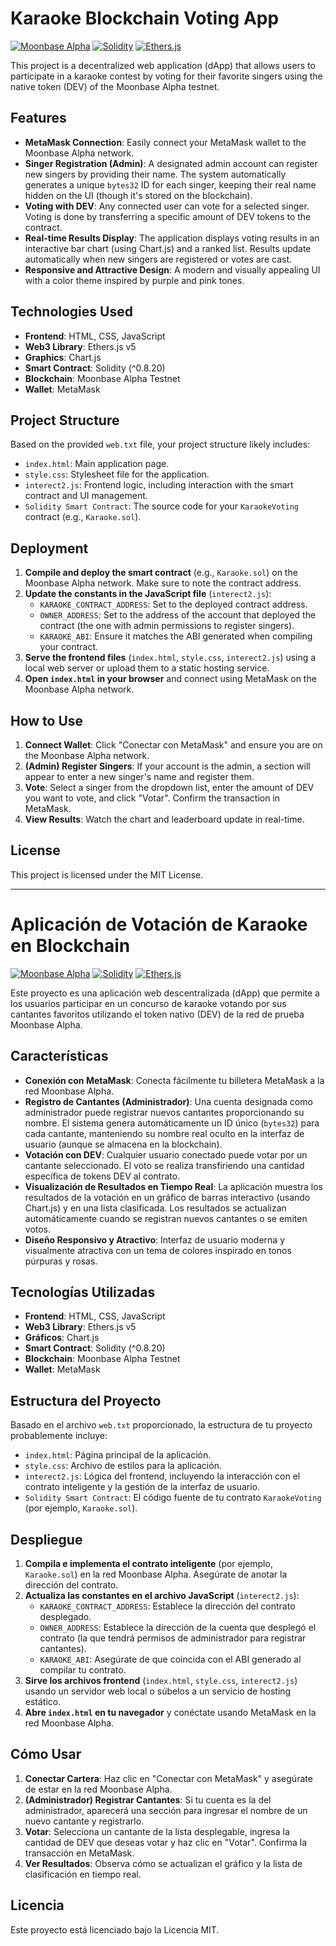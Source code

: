 # Karaoke Blockchain Voting App

[![Moonbase Alpha](https://img.shields.io/badge/Moonbase%20Alpha-Testnet-blueviolet)](https://docs.moonbeam.network/builders/get-started/networks/moonbase/)
[![Solidity](https://img.shields.io/badge/Solidity-%5E0.8.20-blue)](https://soliditylang.org/)
[![Ethers.js](https://img.shields.io/badge/Ethers.js-v5-blue)](https://docs.ethers.io/v5/)

This project is a decentralized web application (dApp) that allows users to participate in a karaoke contest by voting for their favorite singers using the native token (DEV) of the Moonbase Alpha testnet.

## Features

*   **MetaMask Connection**: Easily connect your MetaMask wallet to the Moonbase Alpha network.
*   **Singer Registration (Admin)**: A designated admin account can register new singers by providing their name. The system automatically generates a unique `bytes32` ID for each singer, keeping their real name hidden on the UI (though it's stored on the blockchain).
*   **Voting with DEV**: Any connected user can vote for a selected singer. Voting is done by transferring a specific amount of DEV tokens to the contract.
*   **Real-time Results Display**: The application displays voting results in an interactive bar chart (using Chart.js) and a ranked list. Results update automatically when new singers are registered or votes are cast.
*   **Responsive and Attractive Design**: A modern and visually appealing UI with a color theme inspired by purple and pink tones.

## Technologies Used

*   **Frontend**: HTML, CSS, JavaScript
*   **Web3 Library**: Ethers.js v5
*   **Graphics**: Chart.js
*   **Smart Contract**: Solidity (^0.8.20)
*   **Blockchain**: Moonbase Alpha Testnet
*   **Wallet**: MetaMask

## Project Structure

Based on the provided `web.txt` file, your project structure likely includes:

*   `index.html`: Main application page.
*   `style.css`: Stylesheet file for the application.
*   `interect2.js`: Frontend logic, including interaction with the smart contract and UI management.
*   `Solidity Smart Contract`: The source code for your `KaraokeVoting` contract (e.g., `Karaoke.sol`).

## Deployment

1.  **Compile and deploy the smart contract** (e.g., `Karaoke.sol`) on the Moonbase Alpha network. Make sure to note the contract address.
2.  **Update the constants in the JavaScript file** (`interect2.js`):
    *   `KARAOKE_CONTRACT_ADDRESS`: Set to the deployed contract address.
    *   `OWNER_ADDRESS`: Set to the address of the account that deployed the contract (the one with admin permissions to register singers).
    *   `KARAOKE_ABI`: Ensure it matches the ABI generated when compiling your contract.
3.  **Serve the frontend files** (`index.html`, `style.css`, `interect2.js`) using a local web server or upload them to a static hosting service.
4.  **Open `index.html` in your browser** and connect using MetaMask on the Moonbase Alpha network.

## How to Use

1.  **Connect Wallet**: Click "Conectar con MetaMask" and ensure you are on the Moonbase Alpha network.
2.  **(Admin) Register Singers**: If your account is the admin, a section will appear to enter a new singer's name and register them.
3.  **Vote**: Select a singer from the dropdown list, enter the amount of DEV you want to vote, and click "Votar". Confirm the transaction in MetaMask.
4.  **View Results**: Watch the chart and leaderboard update in real-time.

## License

This project is licensed under the MIT License.

---

# Aplicación de Votación de Karaoke en Blockchain

[![Moonbase Alpha](https://img.shields.io/badge/Moonbase%20Alpha-Testnet-blueviolet)](https://docs.moonbeam.network/builders/get-started/networks/moonbase/)
[![Solidity](https://img.shields.io/badge/Solidity-%5E0.8.20-blue)](https://soliditylang.org/)
[![Ethers.js](https://img.shields.io/badge/Ethers.js-v5-blue)](https://docs.ethers.io/v5/)

Este proyecto es una aplicación web descentralizada (dApp) que permite a los usuarios participar en un concurso de karaoke votando por sus cantantes favoritos utilizando el token nativo (DEV) de la red de prueba Moonbase Alpha.

## Características

*   **Conexión con MetaMask**: Conecta fácilmente tu billetera MetaMask a la red Moonbase Alpha.
*   **Registro de Cantantes (Administrador)**: Una cuenta designada como administrador puede registrar nuevos cantantes proporcionando su nombre. El sistema genera automáticamente un ID único (`bytes32`) para cada cantante, manteniendo su nombre real oculto en la interfaz de usuario (aunque se almacena en la blockchain).
*   **Votación con DEV**: Cualquier usuario conectado puede votar por un cantante seleccionado. El voto se realiza transfiriendo una cantidad específica de tokens DEV al contrato.
*   **Visualización de Resultados en Tiempo Real**: La aplicación muestra los resultados de la votación en un gráfico de barras interactivo (usando Chart.js) y en una lista clasificada. Los resultados se actualizan automáticamente cuando se registran nuevos cantantes o se emiten votos.
*   **Diseño Responsivo y Atractivo**: Interfaz de usuario moderna y visualmente atractiva con un tema de colores inspirado en tonos púrpuras y rosas.

## Tecnologías Utilizadas

*   **Frontend**: HTML, CSS, JavaScript
*   **Web3 Library**: Ethers.js v5
*   **Gráficos**: Chart.js
*   **Smart Contract**: Solidity (^0.8.20)
*   **Blockchain**: Moonbase Alpha Testnet
*   **Wallet**: MetaMask

## Estructura del Proyecto

Basado en el archivo `web.txt` proporcionado, la estructura de tu proyecto probablemente incluye:

*   `index.html`: Página principal de la aplicación.
*   `style.css`: Archivo de estilos para la aplicación.
*   `interect2.js`: Lógica del frontend, incluyendo la interacción con el contrato inteligente y la gestión de la interfaz de usuario.
*   `Solidity Smart Contract`: El código fuente de tu contrato `KaraokeVoting` (por ejemplo, `Karaoke.sol`).

## Despliegue

1.  **Compila e implementa el contrato inteligente** (por ejemplo, `Karaoke.sol`) en la red Moonbase Alpha. Asegúrate de anotar la dirección del contrato.
2.  **Actualiza las constantes en el archivo JavaScript** (`interect2.js`):
    *   `KARAOKE_CONTRACT_ADDRESS`: Establece la dirección del contrato desplegado.
    *   `OWNER_ADDRESS`: Establece la dirección de la cuenta que desplegó el contrato (la que tendrá permisos de administrador para registrar cantantes).
    *   `KARAOKE_ABI`: Asegúrate de que coincida con el ABI generado al compilar tu contrato.
3.  **Sirve los archivos frontend** (`index.html`, `style.css`, `interect2.js`) usando un servidor web local o súbelos a un servicio de hosting estático.
4.  **Abre `index.html` en tu navegador** y conéctate usando MetaMask en la red Moonbase Alpha.

## Cómo Usar

1.  **Conectar Cartera**: Haz clic en "Conectar con MetaMask" y asegúrate de estar en la red Moonbase Alpha.
2.  **(Administrador) Registrar Cantantes**: Si tu cuenta es la del administrador, aparecerá una sección para ingresar el nombre de un nuevo cantante y registrarlo.
3.  **Votar**: Selecciona un cantante de la lista desplegable, ingresa la cantidad de DEV que deseas votar y haz clic en "Votar". Confirma la transacción en MetaMask.
4.  **Ver Resultados**: Observa cómo se actualizan el gráfico y la lista de clasificación en tiempo real.

## Licencia

Este proyecto está licenciado bajo la Licencia MIT.
